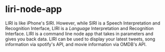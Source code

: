 # liri-node-app
LIRI is like iPhone's SIRI. However, while SIRI is a Speech Interpretation and Recognition Interface, LIRI is a _Language_ Interpretation and Recognition Interface. LIRI is a command line node app that takes in parameters and gives you back data. LIRI can be used to display your latest tweets, song information via spotify's API, and movie information via OMDB's API.
